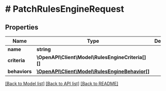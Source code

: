 # # PatchRulesEngineRequest

## Properties

Name | Type | Description | Notes
------------ | ------------- | ------------- | -------------
**name** | **string** |  | [optional]
**criteria** | **\OpenAPI\Client\Model\RulesEngineCriteria[][]** |  | [optional]
**behaviors** | [**\OpenAPI\Client\Model\RulesEngineBehavior[]**](RulesEngineBehavior.md) |  | [optional]

[[Back to Model list]](../../README.md#models) [[Back to API list]](../../README.md#endpoints) [[Back to README]](../../README.md)
